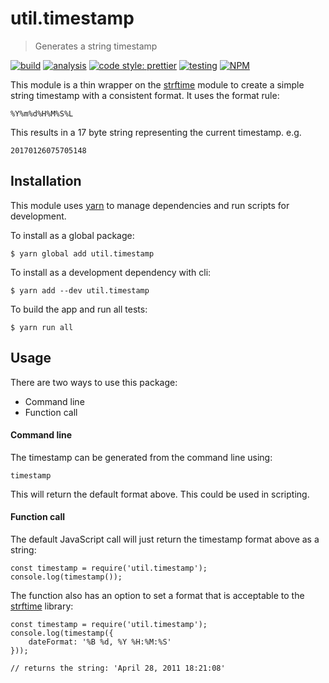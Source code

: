 # util.timestamp

> Generates a string timestamp

[![build](https://github.com/jmquigley/util.timestamp/workflows/build/badge.svg)](https://github.com/jmquigley/util.timestamp/actions)
[![analysis](https://img.shields.io/badge/analysis-tslint-9cf.svg)](https://palantir.github.io/tslint/)
[![code style: prettier](https://img.shields.io/badge/code_style-prettier-ff69b4.svg?style=flat-square)](https://github.com/prettier/prettier)
[![testing](https://img.shields.io/badge/testing-jest-blue.svg)](https://facebook.github.io/jest/)
[![NPM](https://img.shields.io/npm/v/util.timestamp.svg)](https://www.npmjs.com/package/util.timestamp)

This module is a thin wrapper on the [strftime](https://github.com/samsonjs/strftime) module to create a simple string timestamp with a consistent format.  It uses the format rule:

    %Y%m%d%H%M%S%L

This results in a 17 byte string representing the current timestamp.  e.g.

    20170126075705148

## Installation

This module uses [yarn](https://yarnpkg.com/en/) to manage dependencies and run scripts for development.

To install as a global package:
```
$ yarn global add util.timestamp
```

To install as a development dependency with cli:
```
$ yarn add --dev util.timestamp
```

To build the app and run all tests:
```
$ yarn run all
```


## Usage

There are two ways to use this package:

- Command line
- Function call

#### Command line

The timestamp can be generated from the command line using:

    timestamp

This will return the default format above.  This could be used in scripting.

#### Function call

The default JavaScript call will just return the timestamp format above as a string:

    const timestamp = require('util.timestamp');
    console.log(timestamp());

The function also has an option to set a format that is acceptable to the [strftime](https://github.com/samsonjs/strftime) library:

    const timestamp = require('util.timestamp');
    console.log(timestamp({
        dateFormat: '%B %d, %Y %H:%M:%S'
    }));

    // returns the string: 'April 28, 2011 18:21:08'
